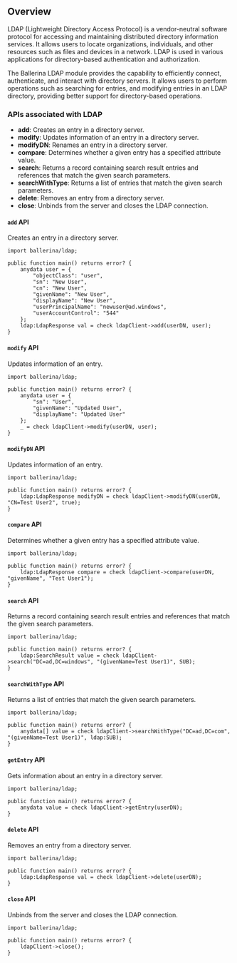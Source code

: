 ## Overview

LDAP (Lightweight Directory Access Protocol) is a vendor-neutral software protocol for accessing and maintaining distributed directory information services. It allows users to locate organizations, individuals, and other resources such as files and devices in a network. LDAP is used in various applications for directory-based authentication and authorization.

The Ballerina LDAP module provides the capability to efficiently connect, authenticate, and interact with directory servers. It allows users to perform operations such as searching for entries, and modifying entries in an LDAP directory, providing better support for directory-based operations.

### APIs associated with LDAP

- **add**: Creates an entry in a directory server.
- **modify**: Updates information of an entry in a directory server.
- **modifyDN**: Renames an entry in a directory server.
- **compare**: Determines whether a given entry has a specified attribute value.
- **search**: Returns a record containing search result entries and references that match the given search parameters.
- **searchWithType**: Returns a list of entries that match the given search parameters.
- **delete**: Removes an entry from a directory server.
- **close**: Unbinds from the server and closes the LDAP connection.

#### `add` API

Creates an entry in a directory server.

```ballerina
import ballerina/ldap;

public function main() returns error? {
    anydata user = {
        "objectClass": "user",
        "sn": "New User",
        "cn": "New User",
        "givenName": "New User",
        "displayName": "New User",
        "userPrincipalName": "newuser@ad.windows",
        "userAccountControl": "544"
    };
    ldap:LdapResponse val = check ldapClient->add(userDN, user);
}
```

#### `modify` API

Updates information of an entry.

```ballerina
import ballerina/ldap;

public function main() returns error? {
    anydata user = {
        "sn": "User",
        "givenName": "Updated User",
        "displayName": "Updated User"
    };
    _ = check ldapClient->modify(userDN, user);
}
```

#### `modifyDN` API

Updates information of an entry.

```ballerina
import ballerina/ldap;

public function main() returns error? {
    ldap:LdapResponse modifyDN = check ldapClient->modifyDN(userDN, "CN=Test User2", true);
}
```

#### `compare` API

Determines whether a given entry has a specified attribute value.

```ballerina
import ballerina/ldap;

public function main() returns error? {
    ldap:LdapResponse compare = check ldapClient->compare(userDN, "givenName", "Test User1");
}
```

#### `search` API

Returns a record containing search result entries and references that match the given search parameters.

```ballerina
import ballerina/ldap;

public function main() returns error? {
    ldap:SearchResult value = check ldapClient->search("DC=ad,DC=windows", "(givenName=Test User1)", SUB);
}
```

#### `searchWithType` API

Returns a list of entries that match the given search parameters.

```ballerina
import ballerina/ldap;

public function main() returns error? {
    anydata[] value = check ldapClient->searchWithType("DC=ad,DC=com", "(givenName=Test User1)", ldap:SUB);
}
```

#### `getEntry` API

Gets information about an entry in a directory server.

```ballerina
import ballerina/ldap;

public function main() returns error? {
    anydata value = check ldapClient->getEntry(userDN);
}
```

#### `delete` API

Removes an entry from a directory server.

```ballerina
import ballerina/ldap;

public function main() returns error? {
    ldap:LdapResponse val = check ldapClient->delete(userDN);
}
```

#### `close` API

Unbinds from the server and closes the LDAP connection.

```ballerina
import ballerina/ldap;

public function main() returns error? {
    ldapClient->close();
}
```
